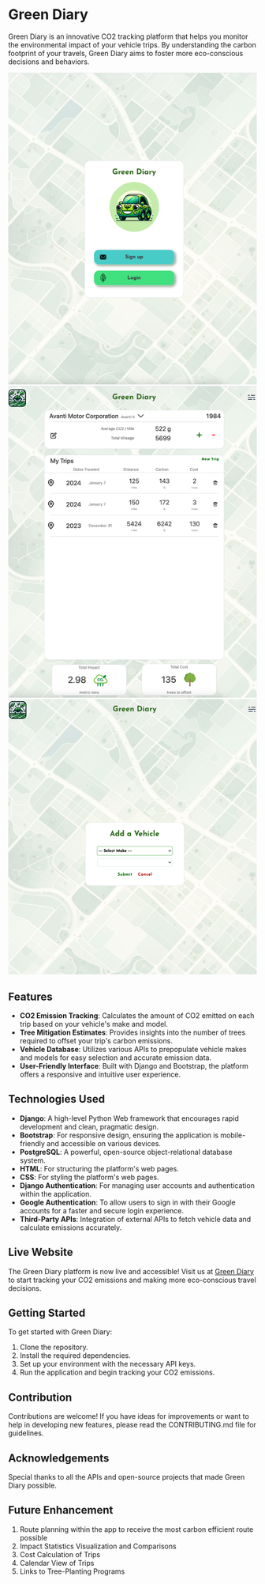 
# Green Diary

Green Diary is an innovative CO2 tracking platform that helps you monitor the environmental impact of your vehicle trips. By understanding the carbon footprint of your travels, Green Diary aims to foster more eco-conscious decisions and behaviors.

![Alt text](./main_app/static/images/image-1.png)
![Alt text](./main_app/static/images/image-2.png)
![Alt text](./main_app/static/images/image.png)


## Features

- **CO2 Emission Tracking**: Calculates the amount of CO2 emitted on each trip based on your vehicle's make and model.
- **Tree Mitigation Estimates**: Provides insights into the number of trees required to offset your trip's carbon emissions.
- **Vehicle Database**: Utilizes various APIs to prepopulate vehicle makes and models for easy selection and accurate emission data.
- **User-Friendly Interface**: Built with Django and Bootstrap, the platform offers a responsive and intuitive user experience.

## Technologies Used

- **Django**: A high-level Python Web framework that encourages rapid development and clean, pragmatic design.
- **Bootstrap**: For responsive design, ensuring the application is mobile-friendly and accessible on various devices.
- **PostgreSQL**: A powerful, open-source object-relational database system.
- **HTML**: For structuring the platform's web pages.
- **CSS**: For styling the platform's web pages.
- **Django Authentication**: For managing user accounts and authentication within the application.
- **Google Authentication**: To allow users to sign in with their Google accounts for a faster and secure login experience.
- **Third-Party APIs**: Integration of external APIs to fetch vehicle data and calculate emissions accurately.


## Live Website


The Green Diary platform is now live and accessible! Visit us at [Green Diary](https://green-diary-app-2098e92803f3.herokuapp.com/) to start tracking your CO2 emissions and making more eco-conscious travel decisions.



## Getting Started

To get started with Green Diary:

1. Clone the repository.
2. Install the required dependencies.
3. Set up your environment with the necessary API keys.
4. Run the application and begin tracking your CO2 emissions.

## Contribution

Contributions are welcome! If you have ideas for improvements or want to help in developing new features, please read the CONTRIBUTING.md file for guidelines.


## Acknowledgements

Special thanks to all the APIs and open-source projects that made Green Diary possible.


## Future Enhancement

1. Route planning within the app to receive the most carbon efficient route possible
2. Impact Statistics Visualization and Comparisons
3. Cost Calculation of Trips
4. Calendar View of Trips
5. Links to Tree-Planting Programs
